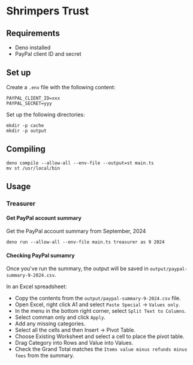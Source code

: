 # Shrimpers Trust

## Requirements
* Deno installed
* PayPal client ID and secret

## Set up

Create a `.env` file with the following content:

```
PAYPAL_CLIENT_ID=xxx
PAYPAL_SECRET=yyy
```

Set up the following directories:

```
mkdir -p cache
mkdir -p output
```

## Compiling

```
deno compile --allow-all --env-file --output=st main.ts
mv st /usr/local/bin
```

## Usage

### Treasurer

#### Get PayPal account summary

Get the PayPal account summary from September, 2024

```
deno run --allow-all --env-file main.ts treasurer as 9 2024
```

#### Checking PayPal sumamry

Once you've run the summary, the output will be saved in
`output/paypal-summary-9-2024.csv`.

In an Excel spreadsheet:

- Copy the contents from the `output/paypal-summary-9-2024.csv` file.
- Open Excel, right click A1 and select `Paste Special` -> `Values only`.
- In the menu in the bottom right corner, select `Split Text to Columns`.
- Select comman only and click `Apply`.
- Add any missing categories.
- Select all the cells and then Insert -> Pivot Table.
- Choose Existing Worksheet and select a cell to place the pivot table.
- Drag Category into Rows and Value into Values.
- Check the Grand Total matches the `Items value minus refunds minus fees` from
  the summary.
